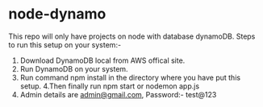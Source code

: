 # node-dynamo
This repo will only have projects on node with database dynamoDB.
Steps to run this setup on your system:-
1. Download DynamoDB local from AWS offical site.
2. Run DynamoDB on your system.
3. Run command npm install in the directory where you have put this setup.
4.Then  finally run npm start or nodemon app.js
5. Admin details are admin@gmail.com, Password:- test@123
